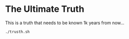 # The Ultimate Truth 
This is a truth that needs to be known 1k years from now...

```bash
./trusth.sh
```

